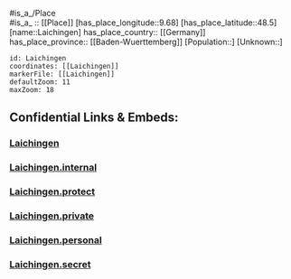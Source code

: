﻿---
location: [48.5,9.68] 
mapzoom: [7,12] 
mapmarker: city 
type: City
tags:
- geo/City


SpocWebEntityId: 31790
isDeleted: false
confidential: public

---
#is_a_/Place  
#is_a_ :: [[Place]] 
[has_place_longitude::9.68] 
[has_place_latitude::48.5] 
[name::Laichingen] 
has_place_country:: [[Germany]]  
has_place_province:: [[Baden-Wuerttemberg]] 
[Population::] 
[Unknown::] 


```leaflet
id: Laichingen
coordinates: [[Laichingen]] 
markerFile: [[Laichingen]] 
defaultZoom: 11 
maxZoom: 18
```


## Confidential Links & Embeds: 

### [Laichingen](/_public/Earth/Continent/Europe/Europe~Central/Germany/Germany~West/Baden-Wuerttemberg/counties~BW/Alb-Donau-Kreis/cities~Alb-Donau/Laichinger_Alb/City/Laichingen.md) 

### [Laichingen.internal](/_internal/Earth/Continent/Europe/Europe~Central/Germany/Germany~West/Baden-Wuerttemberg/counties~BW/Alb-Donau-Kreis/cities~Alb-Donau/Laichinger_Alb/City/Laichingen.internal.md) 

### [Laichingen.protect](/_protect/Earth/Continent/Europe/Europe~Central/Germany/Germany~West/Baden-Wuerttemberg/counties~BW/Alb-Donau-Kreis/cities~Alb-Donau/Laichinger_Alb/City/Laichingen.protect.md) 

### [Laichingen.private](/_private/Earth/Continent/Europe/Europe~Central/Germany/Germany~West/Baden-Wuerttemberg/counties~BW/Alb-Donau-Kreis/cities~Alb-Donau/Laichinger_Alb/City/Laichingen.private.md) 

### [Laichingen.personal](/_personal/Earth/Continent/Europe/Europe~Central/Germany/Germany~West/Baden-Wuerttemberg/counties~BW/Alb-Donau-Kreis/cities~Alb-Donau/Laichinger_Alb/City/Laichingen.personal.md) 

### [Laichingen.secret](/_secret/Earth/Continent/Europe/Europe~Central/Germany/Germany~West/Baden-Wuerttemberg/counties~BW/Alb-Donau-Kreis/cities~Alb-Donau/Laichinger_Alb/City/Laichingen.secret.md) 
